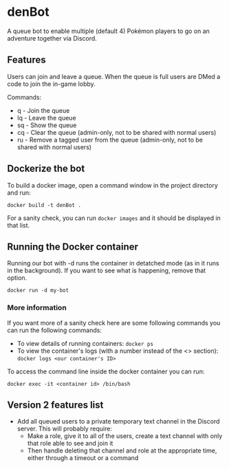 # denBot

A queue bot to enable multiple (default 4) Pokémon players to go on an adventure together via Discord.

## Features

Users can join and leave a queue. When the queue is full users are DMed a code to join the in-game lobby.

Commands:

* q   - Join the queue
* lq  - Leave the queue
* sq  - Show the queue
* cq  - Clear the queue (admin-only, not to be shared with normal users)
* ru  - Remove a tagged user from the queue (admin-only, not to be shared with normal users)

## Dockerize the bot

To build a docker image, open a command window in the project directory and run:

`docker build -t denBot .`

For a sanity check, you can run `docker images` and it should be displayed in that list.

## Running the Docker container

Running our bot with -d runs the container in detatched mode (as in it runs in the background). If you want to see what is happening, remove that option.

`docker run -d my-bot`

### More information

If you want more of a sanity check here are some following commands you can run the following commands:

* To view details of running containers: `docker ps`
* To view the container's logs (with a number instead of the <> section): `docker logs <our container's ID>`

To access the command line inside the docker container you can run:

`docker exec -it <container id> /bin/bash`

## Version 2 features list

* Add all queued users to a private temporary text channel in the Discord server. This will probably require:
  * Make a role, give it to all of the users, create a text channel with only that role able to see and join it
  * Then handle deleting that channel and role at the appropriate time, either through a timeout or a command
